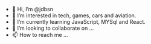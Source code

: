 - 👋 Hi, I’m @jdbsn
- 👀 I’m interested in tech, games, cars and aviation.
- 🌱 I’m currently learning JavaScript, MYSql and React.
- 💞️ I’m looking to collaborate on ...
- 📫 How to reach me ...

<!---
jdbsn/jdbsn is a ✨ special ✨ repository because its `README.md` (this file) appears on your GitHub profile.
You can click the Preview link to take a look at your changes.
--->
